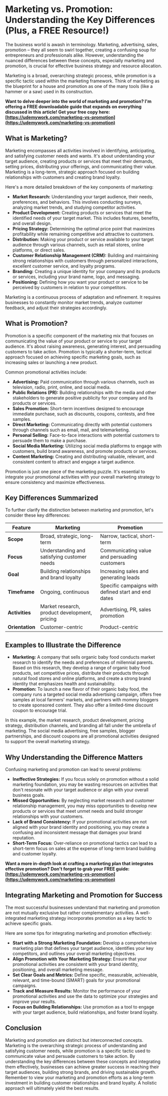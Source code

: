 # Marketing vs. Promotion: Understanding the Key Differences (Plus, a FREE Resource!)

The business world is awash in terminology. Marketing, advertising, sales, promotion – they all seem to swirl together, creating a confusing soup for entrepreneurs and professionals alike.  However, understanding the nuanced differences between these concepts, especially marketing and promotion, is crucial for effective business strategy and resource allocation.

Marketing is a broad, overarching strategic process, while promotion is a specific tactic used within the marketing framework.  Think of marketing as the blueprint for a house and promotion as one of the many tools (like a hammer or a saw) used in its construction.

**Want to delve deeper into the world of marketing and promotion? I'm offering a FREE downloadable guide that expands on everything discussed in this article! Get your free copy here: [https://udemywork.com/marketing-vs-promotion](https://udemywork.com/marketing-vs-promotion)**

## What is Marketing?

Marketing encompasses all activities involved in identifying, anticipating, and satisfying customer needs and wants. It's about understanding your target audience, creating products or services that meet their demands, setting prices, distributing your offerings, and communicating their value.  Marketing is a long-term, strategic approach focused on building relationships with customers and creating brand loyalty.

Here's a more detailed breakdown of the key components of marketing:

*   **Market Research:** Understanding your target audience, their needs, preferences, and behaviors. This involves conducting surveys, analyzing market trends, and studying competitor activities.
*   **Product Development:** Creating products or services that meet the identified needs of your target market. This includes features, benefits, and overall design.
*   **Pricing Strategy:** Determining the optimal price point that maximizes profitability while remaining competitive and attractive to customers.
*   **Distribution:** Making your product or service available to your target audience through various channels, such as retail stores, online platforms, or direct sales.
*   **Customer Relationship Management (CRM):** Building and maintaining strong relationships with customers through personalized interactions, excellent customer service, and loyalty programs.
*   **Branding:** Creating a unique identity for your company and its products or services, including your brand name, logo, and messaging.
*   **Positioning:** Defining how you want your product or service to be perceived by customers in relation to your competitors.

Marketing is a continuous process of adaptation and refinement. It requires businesses to constantly monitor market trends, analyze customer feedback, and adjust their strategies accordingly.

## What is Promotion?

Promotion is a specific component of the marketing mix that focuses on communicating the value of your product or service to your target audience. It's about raising awareness, generating interest, and persuading customers to take action. Promotion is typically a shorter-term, tactical approach focused on achieving specific marketing goals, such as increasing sales or launching a new product.

Common promotional activities include:

*   **Advertising:** Paid communication through various channels, such as television, radio, print, online, and social media.
*   **Public Relations (PR):** Building relationships with the media and other stakeholders to generate positive publicity for your company and its products or services.
*   **Sales Promotion:** Short-term incentives designed to encourage immediate purchase, such as discounts, coupons, contests, and free samples.
*   **Direct Marketing:** Communicating directly with potential customers through channels such as email, mail, and telemarketing.
*   **Personal Selling:** Face-to-face interactions with potential customers to persuade them to make a purchase.
*   **Social Media Marketing:** Utilizing social media platforms to engage with customers, build brand awareness, and promote products or services.
*   **Content Marketing:** Creating and distributing valuable, relevant, and consistent content to attract and engage a target audience.

Promotion is just one piece of the marketing puzzle. It's essential to integrate your promotional activities with your overall marketing strategy to ensure consistency and maximize effectiveness.

## Key Differences Summarized

To further clarify the distinction between marketing and promotion, let's consider these key differences:

| Feature           | Marketing                                    | Promotion                                      |
| ----------------- | --------------------------------------------- | ----------------------------------------------- |
| **Scope**         | Broad, strategic, long-term                     | Narrow, tactical, short-term                    |
| **Focus**         | Understanding and satisfying customer needs | Communicating value and persuading customers    |
| **Goal**          | Building relationships and brand loyalty     | Increasing sales and generating leads           |
| **Timeframe**      | Ongoing, continuous                           | Specific campaigns with defined start and end dates |
| **Activities**     | Market research, product development, pricing | Advertising, PR, sales promotion              |
| **Orientation**   | Customer-centric                               | Product-centric                               |

## Examples to Illustrate the Difference

*   **Marketing:** A company that sells organic baby food conducts market research to identify the needs and preferences of millennial parents. Based on this research, they develop a range of organic baby food products, set competitive prices, distribute their products through natural food stores and online platforms, and create a strong brand identity that emphasizes health and sustainability.
*   **Promotion:**  To launch a new flavor of their organic baby food, the company runs a targeted social media advertising campaign, offers free samples at local farmers' markets, and partners with mommy bloggers to create sponsored content. They also offer a limited-time discount coupon to encourage trial.

In this example, the market research, product development, pricing strategy, distribution channels, and branding all fall under the umbrella of marketing. The social media advertising, free samples, blogger partnerships, and discount coupons are all promotional activities designed to support the overall marketing strategy.

## Why Understanding the Difference Matters

Confusing marketing and promotion can lead to several problems:

*   **Ineffective Strategies:**  If you focus solely on promotion without a solid marketing foundation, you may be wasting resources on activities that don't resonate with your target audience or align with your overall business goals.
*   **Missed Opportunities:**  By neglecting market research and customer relationship management, you may miss opportunities to develop new products or services that meet unmet needs and build stronger relationships with your customers.
*   **Lack of Brand Consistency:**  If your promotional activities are not aligned with your brand identity and positioning, you may create a confusing and inconsistent message that damages your brand reputation.
*   **Short-Term Focus:**  Over-reliance on promotional tactics can lead to a short-term focus on sales at the expense of long-term brand building and customer loyalty.

**Want a more in-depth look at crafting a marketing plan that integrates effective promotion? Don't forget to grab your FREE guide: [https://udemywork.com/marketing-vs-promotion](https://udemywork.com/marketing-vs-promotion)**

## Integrating Marketing and Promotion for Success

The most successful businesses understand that marketing and promotion are not mutually exclusive but rather complementary activities.  A well-integrated marketing strategy incorporates promotion as a key tactic to achieve specific goals.

Here are some tips for integrating marketing and promotion effectively:

*   **Start with a Strong Marketing Foundation:**  Develop a comprehensive marketing plan that defines your target audience, identifies your key competitors, and outlines your overall marketing objectives.
*   **Align Promotion with Your Marketing Strategy:**  Ensure that your promotional activities are consistent with your brand identity, positioning, and overall marketing message.
*   **Set Clear Goals and Metrics:**  Define specific, measurable, achievable, relevant, and time-bound (SMART) goals for your promotional campaigns.
*   **Track and Measure Results:**  Monitor the performance of your promotional activities and use the data to optimize your strategies and improve your results.
*   **Focus on Building Relationships:**  Use promotion as a tool to engage with your target audience, build relationships, and foster brand loyalty.

## Conclusion

Marketing and promotion are distinct but interconnected concepts.  Marketing is the overarching strategic process of understanding and satisfying customer needs, while promotion is a specific tactic used to communicate value and persuade customers to take action. By understanding the key differences between these concepts and integrating them effectively, businesses can achieve greater success in reaching their target audiences, building strong brands, and driving sustainable growth. Remember to view your marketing and promotion efforts as a long-term investment in building customer relationships and brand loyalty. A holistic approach will ultimately yield the best results.
